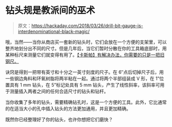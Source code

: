 # 钻头规是教派间的巫术

> 原文：<https://hackaday.com/2018/03/26/drill-bit-gauge-is-interdenominational-black-magic/>

哦，当然——当你从商店买一套新的钻头时，它们会放在一个方便的支架里，可以整齐地划分出不同的尺寸。但是几年后，当它们暂时分散在你的工具箱底部时，用某种标尺来测量它们就变得有用了。[【卡斯帕】有解决办法，你需要的只是一把旧钢尺。](http://www.instructables.com/id/Drill-Bit-Gauge-From-12-Inch-Steel-Ruler/)

诀窍是得到一把带有英寸和十分之一英寸刻度的尺子。在 6″点后切掉尺子后，用一些钢边角料和环氧树脂将两半粘在一起。通过将两个半部组装成 V 形，在 1”位置具有 1 mm 钻头，在 5”标记处具有 5 mm 钻头，产生了线性斜率，该斜率可用于测量插入两者之间的任何合适尺寸的钻头和钻杆。

当你收集了多年的钻头，需要精确钻孔时，这是一个方便的工具。此外，它比通常的在适当大小的孔中插入钻头的方法更加通用，并且更加精确。

既然你已经整理好了你的钻头，也许你想把它们磨快？
